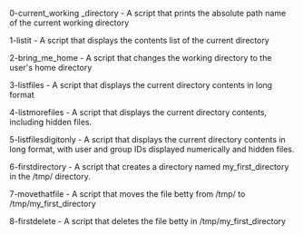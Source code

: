 0-current_working _directory - A script that prints the absolute path name of the current working directory

1-listit - A script that displays the contents list of the current directory

2-bring_me_home - A script that changes the working directory to the user's home directory

3-listfiles - A script that displays the current directory contents in long format

4-listmorefiles - A script that displays the current directory contents, including hidden files.

5-listfilesdigitonly - A script that displays the current directory contents in long format, with user and group IDs displayed numerically and hidden files.

6-firstdirectory - A script that creates a directory named my_first_directory in the /tmp/ directory.

7-movethatfile - A script that moves the file betty from /tmp/ to /tmp/my_first_directory

8-firstdelete - A script that deletes the file betty in /tmp/my_first_directory
